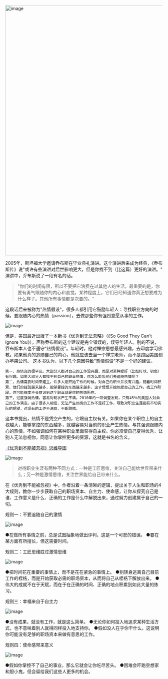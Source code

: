 
<img width="800" alt="image" src="https://user-images.githubusercontent.com/117549124/200156569-7274283f-c254-4810-8f3d-84ab44ac6284.png">

2005年，斯坦福大学邀请乔布斯在毕业典礼演讲。这个演讲后来成为经典，《乔布斯传》说"或许有些演讲对后世影响更大，但是你找不到（比这篇）更好的演讲。"
演讲中，乔布斯说了一段有名的话。

> "你们的时间有限，所以不要把它浪费在过其他人的生活。最重要的是，你要有勇气跟随你的内心和直觉。某种程度上，它们已经知道你真正想要成为什么样子。其他所有事情都是次要的。"

这段话后来被称为"热情假设"，很多人都引用它鼓励年轻人：寻找职业方向的时候，要跟随内心的热情（passion），去做那些你有强烈意愿从事的工作。

![image](https://user-images.githubusercontent.com/117549124/200156619-30f63831-eccf-4cd7-b1e2-c90ebefc95c9.png)

但是，美国最近出版了一本新书《优秀到无法忽略》（《So Good They Can't Ignore You》），声称乔布斯的这个建议是完全错误的，误导年轻人。别的不说，乔布斯本人也不遵守"热情假设"。年轻时，他对禅宗思想最感兴趣，去印度学习佛教。如果他真的追随自己的内心，他就应该去当一个禅宗老师，而不是跑回美国创办苹果公司。
这本书认为，以下几个原因导致"热情假设"不是一个好的建议。

```
第一，热情真的很罕见。大部分人都对自己的工作没兴趣，而是对某种爱好（比如打球、钓鱼）有兴趣。如果大部分人都找不到自己的职业热情，你怎么能叫他们去追随热情呢？
第二，热情需要时间来建立。许多人刚开始工作的时候，对自己的职业并没有兴趣，随着时间积累，他们的经验越来越多，能够掌控的东西越来越多，这才慢慢开始热爱自己的工作。找工作阶段，你可能根本不会意识到这个职业就是你的热情所在。
第三，过度强调热情，容易对现状产生不满。2010年的一项调查发现，只有45％的美国人对自己的工作满意。由于很多人相信，无法产生热情的工作不是好工作，导致对职业生涯抱有不切实际的期望，对现有的工作不满意，不断跳槽。
```

这本书提出，热情不是凭空产生的，它跟自主权有关。如果你在某个职位上的自主权越大，能够掌控的东西越多，就越容易对当前的职业产生热情。与其强调跟随内心的热情，不如强调如何在某种职业里面获得自主权。你必须使自己变得优秀，让别人无法忽视你，同意让你掌控更多的资源，这就是书名的含义。

[《优秀到不能被忽视》思维导图](https://www.douban.com/note/776147859/?_i=7714079ZUHssOR)

![image](https://user-images.githubusercontent.com/117549124/200156637-8b42fc07-d8ef-4b04-9edc-9bf3edeb608e.png)
> 对待职业生涯有两种不同方式：一种是工匠思维，关注自己能给世界带来什么；另一种是激情思维，关注世界能给自己带来什么。

在《优秀到不能被忽视》中，作者沿着一条清晰的逻辑，提出关于人生和职场的4大规则，教你一步步获取自己的职场资本、自主力、使命感，让你从探究自己是谁、工作意义是什么、正确的工作是什么中解脱出来，通过努力创建属于自己的一切。


规则一：不要追随自己的激情

![image](https://user-images.githubusercontent.com/117549124/200156646-111aeb61-b961-411b-9906-5356a0d5291c.png)

●在做所有事情之前，总是试图抽象地做出评判，这是一个可悲的错误。
●要在某方面有所擅长，但这需要时间。


规则二：工匠思维胜过激情思维

![image](https://user-images.githubusercontent.com/117549124/200156650-2cc82e12-399f-46b4-b68c-580968041aa6.png)

●把时间花在重要的事情上，而不是花在紧急的事情上。
●别转身逃离自己目前工作的桎梏，而是开始获取必需的职场资本，从而将自己从桎梏下解放出来。
●伟大的成就不在于天赋，而在于在正确的时间、正确的地点积累到如此大量的练习。


规则三：幸福来自于自主力

![image](https://user-images.githubusercontent.com/117549124/200156654-98876a43-0409-4668-af67-833f0f88da93.png)

●没有成果，就没有工作，就是这么简单。
●无论你如何投入地追求某种生活方式，也不意味着别人就得同样投入地支持你。
●假如没人在乎你干什么，这说明你可能没有足够的职场资本来做有意思的工作。


规则四：使命感带来意义

![image](https://user-images.githubusercontent.com/117549124/200156660-63cae74b-88ae-49d6-85de-bbab7331091a.png)

●假如你掌控不了自己的事业，那么它就会让你吃尽苦头。
●困难会吓跑空想家和胆小鬼，但会留给我们这些人更多的机会。
